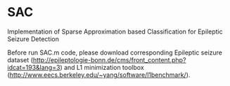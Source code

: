 # SAC
Implementation of Sparse Approximation based Classification for Epileptic Seizure Detection

Before run SAC.m code, please download corresponding Epileptic seizure dataset (http://epileptologie-bonn.de/cms/front_content.php?idcat=193&lang=3) and L1 minimization toolbox (http://www.eecs.berkeley.edu/~yang/software/l1benchmark/).

